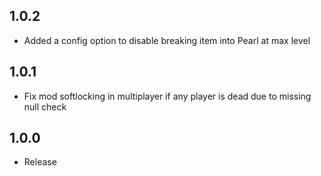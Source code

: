 ## 1.0.2

- Added a config option to disable breaking item into Pearl at max level

## 1.0.1

- Fix mod softlocking in multiplayer if any player is dead due to missing null check

## 1.0.0

- Release